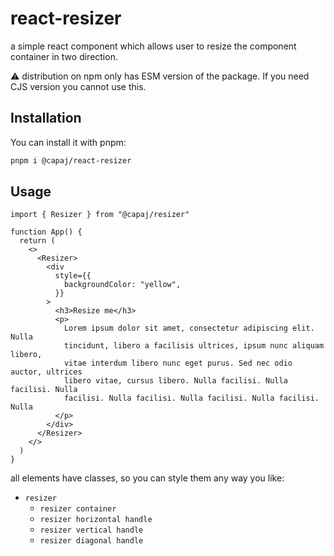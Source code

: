 # react-resizer

a simple react component which allows user to resize the component container in two direction.

⚠️ distribution on npm only has ESM version of the package. If you need CJS version you cannot use this.

## Installation

You can install it with pnpm:

```bash
pnpm i @capaj/react-resizer
```

## Usage

```tsx
import { Resizer } from "@capaj/resizer"

function App() {
  return (
    <>
      <Resizer>
        <div
          style={{
            backgroundColor: "yellow",
          }}
        >
          <h3>Resize me</h3>
          <p>
            Lorem ipsum dolor sit amet, consectetur adipiscing elit. Nulla
            tincidunt, libero a facilisis ultrices, ipsum nunc aliquam libero,
            vitae interdum libero nunc eget purus. Sed nec odio auctor, ultrices
            libero vitae, cursus libero. Nulla facilisi. Nulla facilisi. Nulla
            facilisi. Nulla facilisi. Nulla facilisi. Nulla facilisi. Nulla
          </p>
        </div>
      </Resizer>
    </>
  )
}
```

all elements have classes, so you can style them any way you like:

- `resizer`
  - `resizer container`
  - `resizer horizontal handle`
  - `resizer vertical handle`
  - `resizer diagonal handle`
